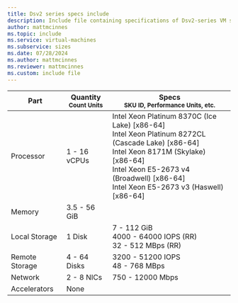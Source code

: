 ```yaml
---
title: Dsv2 series specs include
description: Include file containing specifications of Dsv2-series VM sizes.
author: mattmcinnes
ms.topic: include
ms.service: virtual-machines
ms.subservice: sizes
ms.date: 07/28/2024
ms.author: mattmcinnes
ms.reviewer: mattmcinnes
ms.custom: include file
---
```

| Part | Quantity <br><sup>Count Units | Specs <br><sup>SKU ID, Performance Units, etc.  |
|---|---|---|
| Processor      | 1 - 16 vCPUs       | Intel Xeon Platinum 8370C (Ice Lake) [x86-64] <br>Intel Xeon Platinum 8272CL (Cascade Lake) [x86-64] <br>Intel Xeon 8171M (Skylake) [x86-64] <br>Intel Xeon E5-2673 v4 (Broadwell) [x86-64] <br>Intel Xeon E5-2673 v3 (Haswell) [x86-64]                                                 |
| Memory         | 3.5 - 56 GiB          |                                                    |
| Local Storage  | 1 Disk     | 7 - 112 GiB <br>4000 - 64000 IOPS (RR) <br>32 - 512 MBps (RR)|
| Remote Storage | 4 - 64 Disks    |  3200 - 51200 IOPS <br>48 - 768 MBps                     |
| Network        | 2 - 8 NICs          | 750 - 12000 Mbps                                            |
| Accelerators   | None              |                                                     |
